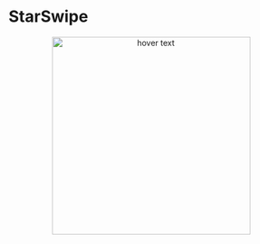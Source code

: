 # StarSwipe

<p align="center">
  <img src="your_relative_path_here" width="350" title="hover text">
 
</p>
